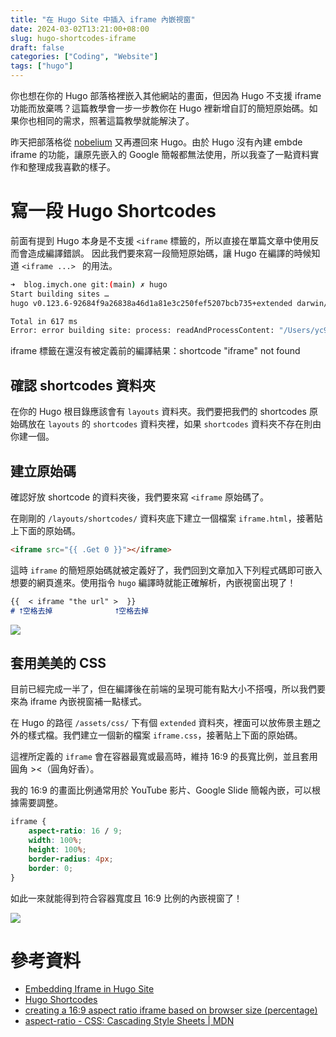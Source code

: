 ```yaml
---
title: "在 Hugo Site 中插入 iframe 內嵌視窗"
date: 2024-03-02T13:21:00+08:00
slug: hugo-shortcodes-iframe
draft: false
categories: ["Coding", "Website"]
tags: ["hugo"]
---
```


你也想在你的 Hugo 部落格裡嵌入其他網站的畫面，但因為 Hugo 不支援 iframe 功能而放棄嗎？這篇教學會一步一步教你在 Hugo 裡新增自訂的簡短原始碼。如果你也相同的需求，照著這篇教學就能解決了。

<!--more-->

昨天把部落格從 [nobelium](https://github.com/craigary/nobelium) 又再遷回來 Hugo。由於 Hugo 沒有內建 embde iframe 的功能，讓原先嵌入的 Google 簡報都無法使用，所以我查了一點資料實作和整理成我喜歡的樣子。


# 寫一段 Hugo Shortcodes

前面有提到 Hugo 本身是不支援 `<iframe` 標籤的，所以直接在單篇文章中使用反而會造成編譯錯誤。
因此我們要來寫一段簡短原始碼，讓 Hugo 在編譯的時候知道 `<iframe ...> ` 的用法。

```bash
➜  blog.imych.one git:(main) ✗ hugo 
Start building sites … 
hugo v0.123.6-92684f9a26838a46d1a81e3c250fef5207bcb735+extended darwin/arm64 BuildDate=2024-02-28T18:29:40Z VendorInfo=brew

Total in 617 ms
Error: error building site: process: readAndProcessContent: "/Users/yc97463/Documents/projects/blog.imych.one/content/post/2023/08/sitcon2022-vlogger.md:13:1": failed to extract shortcode: template for shortcode "iframe" not found
```
iframe 標籤在還沒有被定義前的編譯結果：shortcode "iframe" not found

## 確認 shortcodes 資料夾

在你的 Hugo 根目錄應該會有 `layouts` 資料夾。我們要把我們的 shortcodes 原始碼放在 `layouts` 的 `shortcodes` 資料夾裡，如果 `shortcodes` 資料夾不存在則由你建一個。

## 建立原始碼

確認好放 shortcode 的資料夾後，我們要來寫 `<iframe` 原始碼了。

在剛剛的 `/layouts/shortcodes/` 資料夾底下建立一個檔案 `iframe.html`，接著貼上下面的原始碼。

```html
<iframe src="{{ .Get 0 }}"></iframe>
```

這時 `iframe` 的簡短原始碼就被定義好了，我們回到文章加入下列程式碼即可嵌入想要的網頁進來。使用指令 `hugo` 編譯時就能正確解析，內嵌視窗出現了！

```md
{{  < iframe "the url" >  }}
# ⭡空格去掉              ⭡空格去掉
```

![](../images/hugo-shortcodes-iframe/SCR-20240302-mgpa.png)

## 套用美美的 CSS

目前已經完成一半了，但在編譯後在前端的呈現可能有點大小不搭嘎，所以我們要來為 iframe 內嵌視窗補一點樣式。

在 Hugo 的路徑 `/assets/css/` 下有個 `extended` 資料夾，裡面可以放佈景主題之外的樣式檔。我們建立一個新的檔案 `iframe.css`，接著貼上下面的原始碼。

這裡所定義的 `iframe` 會在容器最寬或最高時，維持 16:9 的長寬比例，並且套用圓角 ><（圓角好香）。

我的 16:9 的畫面比例通常用於 YouTube 影片、Google Slide 簡報內嵌，可以根據需要調整。

```css
iframe {
    aspect-ratio: 16 / 9;
    width: 100%;
    height: 100%;
    border-radius: 4px;
    border: 0;
}
```

如此一來就能得到符合容器寬度且 16:9 比例的內嵌視窗了！

![](../images/hugo-shortcodes-iframe/SCR-20240302-mneb.jpeg)




# 參考資料

- [Embedding Iframe in Hugo Site](https://stackoverflow.com/questions/68036749/embedding-iframe-in-hugo-site)
- [Hugo Shortcodes](https://gohugo.io/content-management/shortcodes/)
- [creating a 16:9 aspect ratio iframe based on browser size (percentage)](https://stackoverflow.com/questions/32664971/creating-a-169-aspect-ratio-iframe-based-on-browser-size-percentage)
- [aspect-ratio - CSS: Cascading Style Sheets | MDN](https://developer.mozilla.org/en-US/docs/Web/CSS/aspect-ratio)